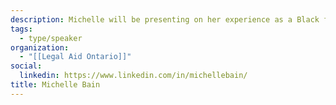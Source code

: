```yaml
---
description: Michelle will be presenting on her experience as a Black female social justice lawyer and the barriers that she's encountered assisting some of her most vulnerable clients. She's be focusing on poverty, Child Welfare Youth and the Youth Criminal Justice system.
tags:
  - type/speaker
organization:
  - "[[Legal Aid Ontario]]"
social:
  linkedin: https://www.linkedin.com/in/michellebain/
title: Michelle Bain
---
```



